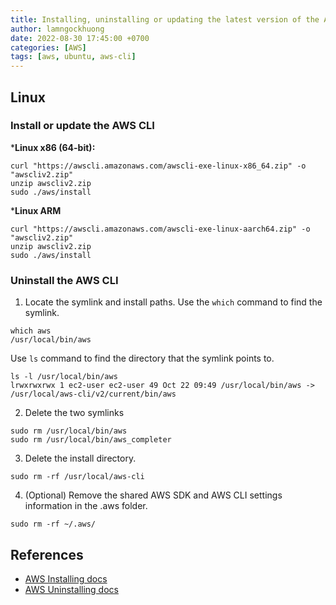 ```yaml
---
title: Installing, uninstalling or updating the latest version of the AWS CLI
author: lamngockhuong
date: 2022-08-30 17:45:00 +0700
categories: [AWS]
tags: [aws, ubuntu, aws-cli]
---
```

## Linux

### Install or update the AWS CLI

***Linux x86 (64-bit):**

```console
curl "https://awscli.amazonaws.com/awscli-exe-linux-x86_64.zip" -o "awscliv2.zip"
unzip awscliv2.zip
sudo ./aws/install
```

***Linux ARM**

```console
curl "https://awscli.amazonaws.com/awscli-exe-linux-aarch64.zip" -o "awscliv2.zip"
unzip awscliv2.zip
sudo ./aws/install
```

### Uninstall the AWS CLI

1. Locate the symlink and install paths.
Use the `which` command to find the symlink.

```console
which aws
/usr/local/bin/aws
```

Use `ls` command to find the directory that the symlink points to.

```console
ls -l /usr/local/bin/aws
lrwxrwxrwx 1 ec2-user ec2-user 49 Oct 22 09:49 /usr/local/bin/aws -> /usr/local/aws-cli/v2/current/bin/aws
```

2. Delete the two symlinks

```console
sudo rm /usr/local/bin/aws
sudo rm /usr/local/bin/aws_completer
```

3. Delete the install directory.

```console
sudo rm -rf /usr/local/aws-cli
```

4. (Optional) Remove the shared AWS SDK and AWS CLI settings information in the .aws folder.

```console
sudo rm -rf ~/.aws/
```

## References

+ [AWS Installing docs](https://docs.aws.amazon.com/cli/latest/userguide/getting-started-install.html)
+ [AWS Uninstalling docs](https://docs.aws.amazon.com/cli/latest/userguide/uninstall.html)
